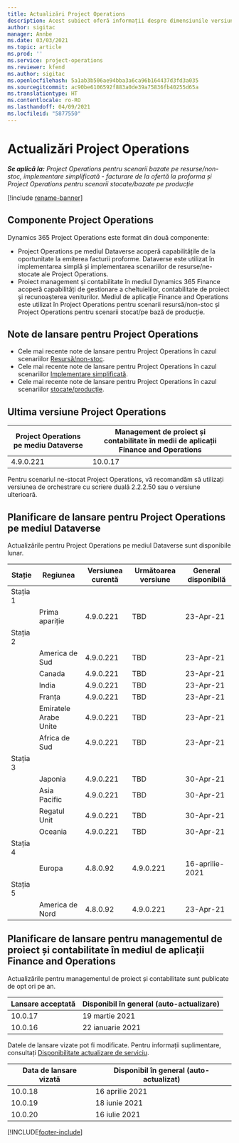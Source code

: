 ```yaml
---
title: Actualizări Project Operations
description: Acest subiect oferă informații despre dimensiunile versiunile lansate de Dynamics 365 Project Operations.
author: sigitac
manager: Annbe
ms.date: 03/03/2021
ms.topic: article
ms.prod: ''
ms.service: project-operations
ms.reviewer: kfend
ms.author: sigitac
ms.openlocfilehash: 5a1ab3b506ae94bba3a6ca96b164437d3fd3a035
ms.sourcegitcommit: ac90be6106592f883a0de39a75836fb40255d65a
ms.translationtype: HT
ms.contentlocale: ro-RO
ms.lasthandoff: 04/09/2021
ms.locfileid: "5877550"
---
```

# <a name="project-operations-updates"></a>Actualizări Project Operations

_**Se aplică la:** Project Operations pentru scenarii bazate pe resurse/non-stoc, implementare simplificată - facturare de la ofertă la proforma și Project Operations pentru scenarii stocate/bazate pe producție_

[!include [rename-banner](~/includes/cc-data-platform-banner.md)]

## <a name="project-operations-components"></a>Componente Project Operations

Dynamics 365 Project Operations este format din două componente:

- Project Operations pe mediul Dataverse acoperă capabilitățile de la oportunitate la emiterea facturii proforme. Dataverse este utilizat în implementarea simplă și implementarea scenariilor de resurse/ne-stocate ale Project Operations.
- Proiect management și contabilitate în mediul Dynamics 365 Finance acoperă capabilități de gestionare a cheltuielilor, contabilitate de proiect și recunoașterea veniturilor. Mediul de aplicație Finance and Operations este utilizat în Project Operations pentru scenarii resursă/non-stoc și Project Operations pentru scenarii stocat/pe bază de producție.

## <a name="project-operations-release-notes"></a>Note de lansare pentru Project Operations
- Cele mai recente note de lansare pentru Project Operations în cazul scenariilor [Resursă/non-stoc](whats-new-apr-2021-resource-based.md).
- Cele mai recente note de lansare pentru Project Operations în cazul scenariilor [Implementare simplificată](../pro/whats-new/whats-new-apr-2021-lite.md).
- Cele mai recente note de lansare pentru Project Operations în cazul scenariilor [stocate/producție](../prod-pma/whats-new/whats-new-mar-2021-stocked.md).

## <a name="project-operations-latest-version"></a>Ultima versiune Project Operations

| Project Operations pe mediu Dataverse | Management de proiect și contabilitate în medii de aplicații Finance and Operations | 
| --- | --- |
| 4.9.0.221 | 10.0.17 |

Pentru scenariul ne-stocat Project Operations, vă recomandăm să utilizați versiunea de orchestrare cu scriere duală 2.2.2.50 sau o versiune ulterioară.

## <a name="release-schedule-for-project-operations-on-dataverse-environment"></a>Planificare de lansare pentru Project Operations pe mediul Dataverse

Actualizările pentru Project Operations pe mediul Dataverse sunt disponibile lunar. 

| Stație   | Regiunea        | Versiunea curentă | Următoarea versiune | General disponibilă |
|-----------|---------------|-----------------|--------------|---------------------|
| Stația 1 |   &nbsp;      |    &nbsp;       | &nbsp;       |      &nbsp;         |
|   &nbsp;  | Prima apariție |  4.9.0.221       | TBD     | 23-Apr-21           |
| Stația 2 |   &nbsp;      |    &nbsp;       | &nbsp;       |      &nbsp;         |
|   &nbsp;  | America de Sud |  4.9.0.221       | TBD     | 23-Apr-21           |
|    &nbsp; | Canada        |  4.9.0.221       | TBD     | 23-Apr-21           |
|   &nbsp;  | India         |  4.9.0.221       | TBD     | 23-Apr-21           |
|   &nbsp;  | Franța         |  4.9.0.221       | TBD     | 23-Apr-21           |
|   &nbsp;  | Emiratele Arabe Unite         |  4.9.0.221       | TBD     | 23-Apr-21           |
|   &nbsp;  | Africa de Sud         |  4.9.0.221       | TBD     | 23-Apr-21           |
| Stația 3  |      &nbsp;   |     &nbsp;      |     &nbsp;   |      &nbsp;         |
|   &nbsp;  | Japonia         |  4.9.0.221       | TBD     | 30-Apr-21           |
|   &nbsp;  | Asia Pacific  |  4.9.0.221       | TBD     | 30-Apr-21           |
|   &nbsp;  | Regatul Unit |  4.9.0.221       | TBD     | 30-Apr-21           |
|   &nbsp;  | Oceania       |  4.9.0.221       | TBD     | 30-Apr-21           |
| Stația 4 |     &nbsp;    |     &nbsp;      |     &nbsp;   |      &nbsp;         |
|   &nbsp;  | Europa        |  4.8.0.92       | 4.9.0.221     | 16-aprilie-2021           |
| Stația 5 |     &nbsp;    |     &nbsp;      |     &nbsp;   |      &nbsp;         |
|   &nbsp;  | America de Nord |  4.8.0.92       | 4.9.0.221     | 23-Apr-21           |

## <a name="release-schedule-for-project-management-and-accounting-in-the-finance-and-operations-apps-environment"></a>Planificare de lansare pentru managementul de proiect și contabilitate în mediul de aplicații Finance and Operations

Actualizările pentru managementul de proiect și contabilitate sunt publicate de opt ori pe an.

| Lansare acceptată | Disponibil în general (auto-actualizare) |
| --- | --- |
| 10.0.17 | 19 martie 2021 |
| 10.0.16 | 22 ianuarie 2021 |


Datele de lansare vizate pot fi modificate. Pentru informații suplimentare, consultați [Disponibilitate actualizare de serviciu](https://docs.microsoft.com/dynamics365/fin-ops-core/fin-ops/get-started/public-preview-releases?toc=/dynamics365/finance/toc.json).

| Data de lansare vizată | Disponibil în general (auto-actualizat) |
| --- | --- |
| 10.0.18 | 16 aprilie 2021 |
| 10.0.19 | 18 iunie 2021 |
| 10.0.20 | 16 iulie 2021 |


[!INCLUDE[footer-include](../includes/footer-banner.md)]
